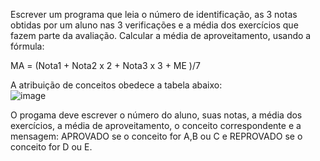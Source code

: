 Escrever um programa que leia o número de identificação, as 3 notas obtidas por um aluno nas 3 verificações e a média dos exercícios que fazem parte da avaliação. Calcular a média de aproveitamento, usando a fórmula:

MA = (Nota1 + Nota2 x 2 + Nota3 x 3 + ME )/7  

A atribuição de conceitos obedece a tabela abaixo:  
![image](https://github.com/wizardigor/Algoritmo-Hactoberfest2023/assets/51889513/3b306ff4-c454-4d74-a3ef-a98e1e9db3b1)

O progama deve escrever o número do aluno, suas notas, a média dos exercícios, a média de aproveitamento, o conceito correspondente e a mensagem: APROVADO se o conceito for A,B ou C e REPROVADO se o conceito for D ou E.

